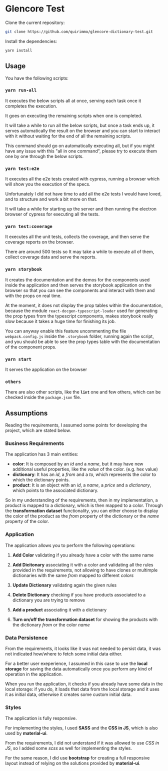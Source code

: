 # Glencore Test

Clone the current repository:

```bash
git clone https://github.com/quirimmo/glencore-dictionary-test.git
```

Install the dependencies:

```bash
yarn install
```

## Usage

You have the following scripts:

### **`yarn run-all`**

It executes the below scripts all at once, serving each task once it completes the execution.

It goes on executing the remaining scripts when one is completed.

It will take a while to run all the below scripts, but once a task ends up, it serves automatically the result on the browser and you can start to interact with it without waiting for the end of all the remaining scripts.

This command should go on automatically executing all, but if you might have any issue with this "all in one command", please try to execute them one by one through the below scripts.

### **`yarn test:e2e`**

It executes all the e2e tests created with cypress, running a browser which will show you the execution of the specs.

Unfortunately I did not have time to add all the e2e tests I would have loved, and to structure and work a bit more on that.

It will take a while for starting up the server and then running the electron browser of cypress for executing all the tests.

### **`yarn test:coverage`**

It executes all the unit tests, collects the coverage, and then serve the coverage reports on the browser.

There are around 500 tests so It may take a while to execute all of them, collect coverage data and serve the reports.

### **`yarn storybook`**

It creates the documentation and the demos for the components used inside the application and then serves the storybook application on the browser so that you can see the components and interact with them and with the props on real time.

At the moment, it does not display the prop tables within the documentation, because the module `react-docgen-typescript-loader` used for generating the prop types from the typescript components, makes storybook really slow because it takes a huge time for finishing its job.

You can anyway enable this feature uncommenting the file `webpack.config.js` inside the `.storybook` folder, running again the script, and you should be able to see the prop types table with the documentation of the component props.

### **`yarn start`**

It serves the application on the browser

### **`others`**

There are also other scripts, like the **`lint`** one and few others, which can be checked inside the `package.json` file.

## Assumptions

Reading the requirements, I assumed some points for developing the project, which are stated below.

### Business Requirements

The application has 3 main entities:

- **color**: It is composed by an *id* and a *name*, but it may have new additional useful properties, like the *value* of the color. (e.g. hex value)
- **dictionary**: It has an *id*, a *from* and a *to*, which represents the color to which the dictionary points.
- **product**: It is an object with an *id*, a *name*, a *price* and a *dictionary*, which points to the associated dictionary.

So in my understanding of the requirements, then in my implementation, a product is mapped to a dictionary, which is then mapped to a color. Through the **transformation dataset** functionality, you can either choose to display the color of the product as the *from* property of the dictionary or the *name* property of the color.

### Application

The application allows you to perform the following operations:

1. **Add Color** validating if you already have a color with the same name

2. **Add Dicitonary** associating it with a color and validating all the rules provided in the requirements, not allowing to have clones or multimple dictionaries with the same *from* mapped to different *colors*

3. **Update Dictionary** validating again the given rules

4. **Delete Dictionary** checking if you have products associated to a dictionary you are trying to remove

5. **Add a product** associating it with a dictionary

6. **Turn on/off the transformation dataset** for showing the products with the dictionary *from* or the color *name*

### Data Persistence

From the requirements, it looks like it was not needed to persist data, it was not indicated how/where to fetch some initial data either.

For a better user exeperience, I assumed in this case to use the **local storage** for saving the data automatically once you perform any kind of operation in the application.

When you run the application, it checks if you already have some data in the local storage: if you do, it loads that data from the local storage and it uses it as initial data, otherwise it creates some custom initial data.

### Styles

The application is fully responsive.

For implementing the styles, I used **SASS** and the **CSS in JS**, which is also used by **material-ui**.

From the requirements, I did not understand if it was allowed to use *CSS in JS*, so I added some *scss* as well for implementing the styles.

For the same reason, I did use **bootstrap** for creating a full responsive layout instead of relying on the solutions provided by **material-ui**.
